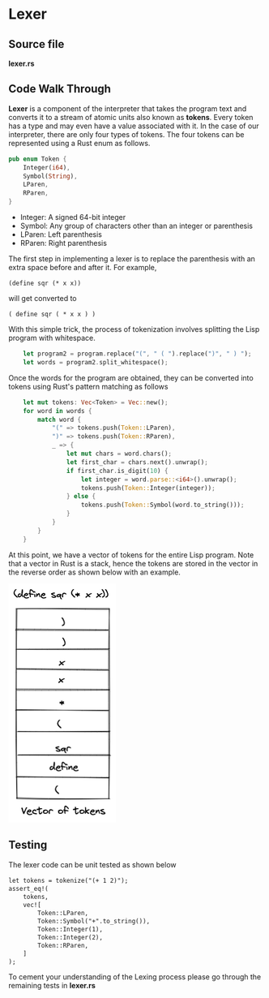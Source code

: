 # Lexer

## Source file

**lexer.rs**

## Code Walk Through

**Lexer** is a component of the interpreter that takes the program text and converts it to a stream of atomic units also known as **tokens**. Every token has a type and may even have a value associated with it. In the case of our interpreter, there are only four types of tokens. The four tokens can be represented using a Rust enum as follows.

```Rust
pub enum Token {
    Integer(i64),   
    Symbol(String),                 
    LParen,     
    RParen,           
}
```

- Integer: A signed 64-bit integer
- Symbol: Any group of characters other than an integer or parenthesis
- LParen: Left parenthesis
- RParen: Right parenthesis


The first step in implementing a lexer is to replace the parenthesis with an extra space before and after it. For example,

```Lisp
(define sqr (* x x))
```

will get converted to

```Lisp
( define sqr ( * x x ) )
```

With this simple trick, the process of tokenization involves splitting the Lisp program with whitespace. 

```Rust
    let program2 = program.replace("(", " ( ").replace(")", " ) ");
    let words = program2.split_whitespace();
```

Once the words for the program are obtained, they can be converted into tokens using Rust's pattern matching as follows

```Rust
    let mut tokens: Vec<Token> = Vec::new();
    for word in words {
        match word {
            "(" => tokens.push(Token::LParen),
            ")" => tokens.push(Token::RParen),
            _ => {
                let mut chars = word.chars();
                let first_char = chars.next().unwrap();
                if first_char.is_digit(10) {
                    let integer = word.parse::<i64>().unwrap();
                    tokens.push(Token::Integer(integer));
                } else {
                    tokens.push(Token::Symbol(word.to_string()));
                }
            }
        }
    }
``` 


At this point, we have a vector of tokens for the entire Lisp program. Note that a vector in Rust is a stack, hence the tokens are stored in the vector in the reverse order as shown below with an example. 

![List Recursion](images/token_stack.png)

## Testing

The lexer code can be unit tested as shown below

```
let tokens = tokenize("(+ 1 2)");
assert_eq!(
    tokens,
    vec![
        Token::LParen,
        Token::Symbol("+".to_string()),
        Token::Integer(1),
        Token::Integer(2),
        Token::RParen,
    ]
);
```

To cement your understanding of the Lexing process please go through the remaining tests in **lexer.rs**
